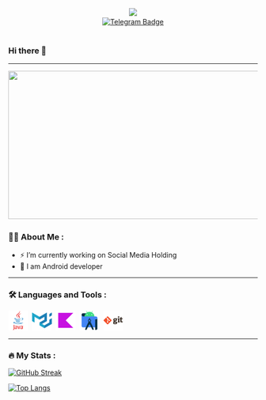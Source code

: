 <div id="header" align="center">
  <img src="https://media.giphy.com/media/M9gbBd9nbDrOTu1Mqx/giphy.gif" width="100"/>
 <div id="badges">
  <a href="https://t.me/gsk1777">
    <img src="https://img.shields.io/badge/telegram-blue?logo=telegram&logoColor=white&style=for-the-badge" alt="Telegram Badge"/>
  </a>
  <div>
     <img src="https://komarev.com/ghpvc/?username=kroshkaenot1&style=flat-square&color=blue" alt=""/>
  </div>
</div>
</div>

### Hi there 👋

---

<div align="center">
  <img src="https://media.giphy.com/media/dWesBcTLavkZuG35MI/giphy.gif" width="600" height="300"/>
</div>

### :man_technologist: About Me :
- :zap: I’m currently working on Social Media Holding
- :telescope: I am Android developer

---

### :hammer_and_wrench: Languages and Tools :

<div>
  <img src="https://github.com/devicons/devicon/blob/master/icons/java/java-original-wordmark.svg" title="Java" alt="Java" width="40" height="40"/>&nbsp;
  <img src="https://github.com/devicons/devicon/blob/master/icons/materialui/materialui-original.svg" title="Material UI" alt="Material UI" width="40" height="40"/>&nbsp;
  <img src="https://github.com/devicons/devicon/blob/master/icons/kotlin/kotlin-plain.svg" title="Kotlin" alt="Kotlin" width="40" height="40"/>&nbsp;
  <img src="https://github.com/devicons/devicon/blob/master/icons/androidstudio/androidstudio-original.svg" title="AndroidStudio" alt="AndroidStudio" width="40" height="40"/>&nbsp;
  <img src="https://github.com/devicons/devicon/blob/master/icons/git/git-original-wordmark.svg" title="Git" **alt="Git" width="40" height="40"/>
</div>

---

### :fire: My Stats :

[![GitHub Streak](http://github-readme-streak-stats.herokuapp.com?user=kroshkaenot1&theme=dark&background=000000)](https://git.io/streak-stats)

[![Top Langs](https://github-readme-stats.vercel.app/api/top-langs/?username=kroshkaenot1&layout=compact&theme=vision-friendly-dark)](https://github.com/anuraghazra/github-readme-stats)
